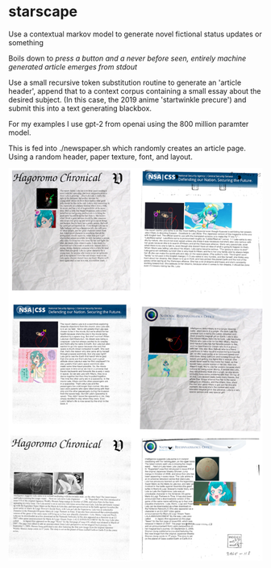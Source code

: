 # starscape
Use a contextual markov model to generate novel fictional status updates or something

Boils down to *press a button and a never before seen, entirely machine generated article emerges from stdout*

Use a small recursive token substitution routine to generate an 'article header', append that to a context corpus containing a small essay about the desired subject. (In this case, the 2019 anime 'startwinkle precure') and submit this into a text generating blackbox.

For my examples I use gpt-2 from openai using the 800 million paramter  model.

This is fed into ./newspaper.sh which randomly creates an article page. Using a random header, paper texture, font, and layout.

![](https://github.com/keptan/starscape/raw/master/examples.png)
